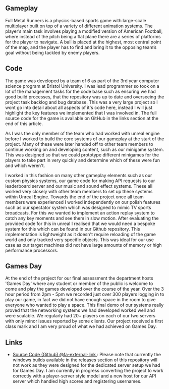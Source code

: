## Gameplay

Full Metal Runners is a physics-based sports game with large-scale multiplayer built on top of a variety of different animation systems. The player’s main task involves playing a modified version of American Football, where instead of the pitch being a flat plane there are a series of platforms for the player to navigate. A ball is placed at the highest, most central point of the map, and the player has to find and bring it to the opposing team’s goal without being tackled by enemy players.

## Code

The game was developed by a team of 6 as part of the 3rd year computer science program at Bristol University. I was lead programmer so took on a lot of the management tasks for the code base such as ensuring we had good build processes, that the repository was up to date and overseeing the project task backlog and bug database. This was a very large project so I wont go into detail about all aspects of it's code here, instead I will just highlight the key features we implemented that I was involved in. The full source code for the game is available on GitHub in the links section at the end of this article.

As I was the only member of the team who had worked with unreal engine before I worked to build the core systems of our gameplay at the start of the project. Many of these were later handed off to other team members to continue working on and developing content, such as our minigame system. This was designed so that we could prototype different minigames for the players to take part in very quickly and determine which of these were fun and which weren't.

I worked in this fashion on many other gameplay elements such as our custom physics systems, our game code for making API requests to our leaderboard server and our music and sound effect systems. These all worked very closely with other team members to set up these systems within Unreal Engine. Towards the end of the project once all team members were experienced I worked independently on our polish features such as our spectator system which was designed to mimic TV sports broadcasts. For this we wanted to implement an action replay system to catch any key moments and see them in slow motion. After evaluating the provided code for this in unreal I realised that we would need a bespoke system for this which can be found in our Github repository. This implementation is lightweight as it doesn't require reloading of the game world and only tracked very specific objects. This was ideal for our use case as our target machines did not have large amounts of memory or high performance processors.

## Games Day

At the end of the project for our final assessment the department hosts 'Games Day' where any student or member of the public is welcome to come and play the games developed over the course of the year. Over the 3 hour period from 2pm - 5pm we recorded just over 300 players logging in to play our game, in fact we did not have enough space in the room to give everyone who wanted to play a space. This final demo of our systems really proved that the networking systems we had developed worked well and were scalable. We regularly had 20+ players on each of our two servers with only minor issues reported by some clients. Our project received a first class mark and I am very proud of what we had achieved on Games Day.

## Links

*   [Source Code (Github) @fa-external-link ](https://github.com/Nick-Pearson/ParkourGame): Please note that currently the windows builds available in the releases section of this repository will not work as they were designed for the dedicated server setup we had for Games Day. I am currently in progress converting the project to work correctly with a player-server style model and a new host for our API server which handled high scores and registering usernames.
